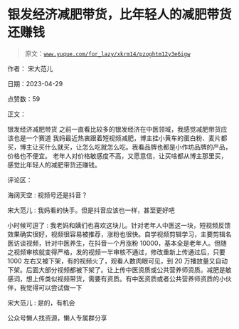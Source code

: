 # 银发经济减肥带货，比年轻人的减肥带货还赚钱

> 原文：[`www.yuque.com/for_lazy/xkrm14/pzoghtm12y3e6igw`](https://www.yuque.com/for_lazy/xkrm14/pzoghtm12y3e6igw)



作者： 宋大范儿



日期：2023-04-29



点赞数：59



正文：



银发经济减肥带货 之前一直看比较多的银发经济在中医领域，我感觉减肥带货应该也是一个赛道 我妈最近热衷跟着短视频减肥，博主挂小黄车的蛋白粉、麦片都买，博主让买什么就买，让怎么吃就怎么吃。我看品牌也都是小作坊品牌的产品，价格也不便宜。 老年人对价格敏感度不高，又愿意信，让买啥都从博主那里买，感觉比年轻人的减肥带货还赚钱。



评论区：



海阔天空 : 视频号还是抖音？



宋大范儿 : 我妈看的快手。但是抖音应该也一样，甚至更好吧



小时候可逗了 : 我老妈和姨们也喜欢这块儿。针对老年人中医这一块，短视频反馈效果确实很好，视频很容易被推荐，涨粉也很快。自学视频剪辑学习，主要剪辑名医访谈视频，针对中医养生，在抖音一个月涨粉 10000，基本全是老年人。但随之视频审核就变得严格，发的视频一半审核不通过，修改重新上传通过后，只要 1000 左右又被下架，有的视频火了，观看人数肉眼可见，到 20 万播放量又自动下架。后面大部分视频都被下架了。让上传中医资质或公共营养师资质。减肥是敏感词，想上传类似视频带货，需要有资质。有中医资质或者公共营养师资质的小伙伴，我觉得可以尝试做一下



宋大范儿 : 是的，有机会



公众号懒人找资源，懒人专属群分享

